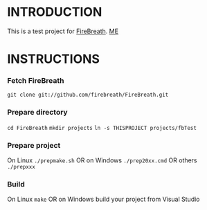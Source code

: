 # INTRODUCTION

This is a test project for [FireBreath](http://github.com/firebreath/FireBreath).
[ME](./README.md)

# INSTRUCTIONS

### Fetch FireBreath
  `git clone git://github.com/firebreath/FireBreath.git`

### Prepare directory
  `cd FireBreath`
  `mkdir projects`
  `ln -s THISPROJECT projects/fbTest`
### Prepare project
  On Linux
  `./prepmake.sh`
  OR on Windows
  `./prep20xx.cmd`
  OR others
  `./prepxxx`

### Build
  On Linux
  `make`
  OR on Windows build your project from Visual Studio

